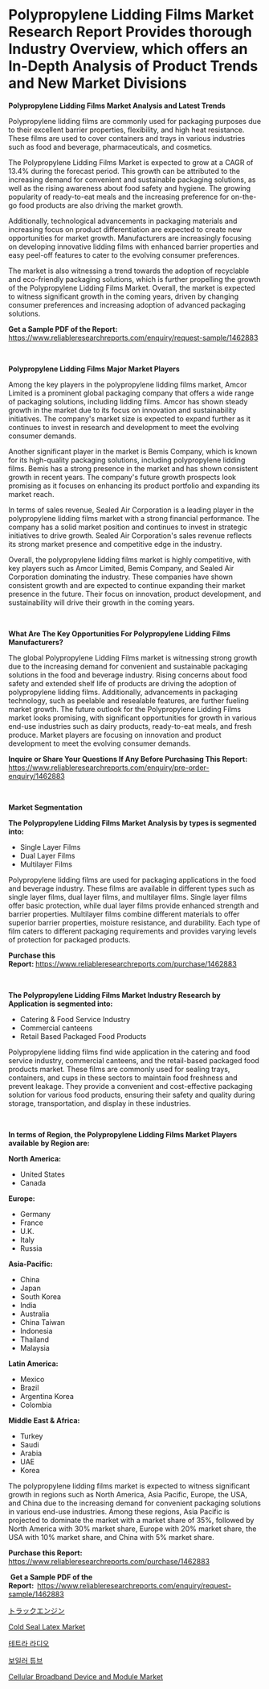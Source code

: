 <p><h1>Polypropylene Lidding Films Market Research Report Provides thorough Industry Overview, which offers an In-Depth Analysis of Product Trends and New Market Divisions</h1></p><p><strong>Polypropylene Lidding Films Market Analysis and Latest Trends</strong></p>
<p><p>Polypropylene lidding films are commonly used for packaging purposes due to their excellent barrier properties, flexibility, and high heat resistance. These films are used to cover containers and trays in various industries such as food and beverage, pharmaceuticals, and cosmetics.</p><p>The Polypropylene Lidding Films Market is expected to grow at a CAGR of 13.4% during the forecast period. This growth can be attributed to the increasing demand for convenient and sustainable packaging solutions, as well as the rising awareness about food safety and hygiene. The growing popularity of ready-to-eat meals and the increasing preference for on-the-go food products are also driving the market growth.</p><p>Additionally, technological advancements in packaging materials and increasing focus on product differentiation are expected to create new opportunities for market growth. Manufacturers are increasingly focusing on developing innovative lidding films with enhanced barrier properties and easy peel-off features to cater to the evolving consumer preferences.</p><p>The market is also witnessing a trend towards the adoption of recyclable and eco-friendly packaging solutions, which is further propelling the growth of the Polypropylene Lidding Films Market. Overall, the market is expected to witness significant growth in the coming years, driven by changing consumer preferences and increasing adoption of advanced packaging solutions.</p></p>
<p><strong>Get a Sample PDF of the Report:&nbsp;</strong> <a href="https://www.reliableresearchreports.com/enquiry/request-sample/1462883">https://www.reliableresearchreports.com/enquiry/request-sample/1462883</a></p>
<p>&nbsp;</p>
<p><strong>Polypropylene Lidding Films Major Market Players</strong></p>
<p><p>Among the key players in the polypropylene lidding films market, Amcor Limited is a prominent global packaging company that offers a wide range of packaging solutions, including lidding films. Amcor has shown steady growth in the market due to its focus on innovation and sustainability initiatives. The company's market size is expected to expand further as it continues to invest in research and development to meet the evolving consumer demands.</p><p>Another significant player in the market is Bemis Company, which is known for its high-quality packaging solutions, including polypropylene lidding films. Bemis has a strong presence in the market and has shown consistent growth in recent years. The company's future growth prospects look promising as it focuses on enhancing its product portfolio and expanding its market reach.</p><p>In terms of sales revenue, Sealed Air Corporation is a leading player in the polypropylene lidding films market with a strong financial performance. The company has a solid market position and continues to invest in strategic initiatives to drive growth. Sealed Air Corporation's sales revenue reflects its strong market presence and competitive edge in the industry.</p><p>Overall, the polypropylene lidding films market is highly competitive, with key players such as Amcor Limited, Bemis Company, and Sealed Air Corporation dominating the industry. These companies have shown consistent growth and are expected to continue expanding their market presence in the future. Their focus on innovation, product development, and sustainability will drive their growth in the coming years.</p></p>
<p>&nbsp;</p>
<p><strong>What Are The Key Opportunities For Polypropylene Lidding Films Manufacturers?</strong></p>
<p><p>The global Polypropylene Lidding Films market is witnessing strong growth due to the increasing demand for convenient and sustainable packaging solutions in the food and beverage industry. Rising concerns about food safety and extended shelf life of products are driving the adoption of polypropylene lidding films. Additionally, advancements in packaging technology, such as peelable and resealable features, are further fueling market growth. The future outlook for the Polypropylene Lidding Films market looks promising, with significant opportunities for growth in various end-use industries such as dairy products, ready-to-eat meals, and fresh produce. Market players are focusing on innovation and product development to meet the evolving consumer demands.</p></p>
<p><strong>Inquire or Share Your Questions If Any Before Purchasing This Report:</strong> <a href="https://www.reliableresearchreports.com/enquiry/pre-order-enquiry/1462883">https://www.reliableresearchreports.com/enquiry/pre-order-enquiry/1462883</a></p>
<p>&nbsp;</p>
<p><strong>Market Segmentation</strong></p>
<p><strong>The Polypropylene Lidding Films Market Analysis by types is segmented into:</strong></p>
<p><ul><li>Single Layer Films</li><li>Dual Layer Films</li><li>Multilayer Films</li></ul></p>
<p><p>Polypropylene lidding films are used for packaging applications in the food and beverage industry. These films are available in different types such as single layer films, dual layer films, and multilayer films. Single layer films offer basic protection, while dual layer films provide enhanced strength and barrier properties. Multilayer films combine different materials to offer superior barrier properties, moisture resistance, and durability. Each type of film caters to different packaging requirements and provides varying levels of protection for packaged products.</p></p>
<p><strong>Purchase this Report:&nbsp;</strong><a href="https://www.reliableresearchreports.com/purchase/1462883">https://www.reliableresearchreports.com/purchase/1462883</a></p>
<p>&nbsp;</p>
<p><strong>The Polypropylene Lidding Films Market Industry Research by Application is segmented into:</strong></p>
<p><ul><li>Catering & Food Service Industry</li><li>Commercial canteens</li><li>Retail Based Packaged Food Products</li></ul></p>
<p><p>Polypropylene lidding films find wide application in the catering and food service industry, commercial canteens, and the retail-based packaged food products market. These films are commonly used for sealing trays, containers, and cups in these sectors to maintain food freshness and prevent leakage. They provide a convenient and cost-effective packaging solution for various food products, ensuring their safety and quality during storage, transportation, and display in these industries.</p></p>
<p>&nbsp;</p>
<p><strong>In terms of Region, the Polypropylene Lidding Films Market Players available by Region are:</strong></p>
<p>
    <p> <strong> North America: </strong>
        <ul>
            <li>United States</li>
            <li>Canada</li>
        </ul>
        </p> 
    <p> <strong> Europe: </strong>
        <ul>
            <li>Germany</li>
            <li>France</li>
            <li>U.K.</li>
            <li>Italy</li>
            <li>Russia</li>
        </ul>
        </p> 
    <p> <strong> Asia-Pacific: </strong>
        <ul>
            <li>China</li>
            <li>Japan</li>
            <li>South Korea</li>
            <li>India</li>
            <li>Australia</li>
            <li>China Taiwan</li>
            <li>Indonesia</li>
            <li>Thailand</li>
            <li>Malaysia</li>
        </ul>
        </p> 
    <p> <strong> Latin America: </strong>
        <ul>
            <li>Mexico</li>
            <li>Brazil</li>
            <li>Argentina Korea</li>
            <li>Colombia</li>
        </ul>
        </p> 
    <p> <strong> Middle East & Africa: </strong>
        <ul>
            <li>Turkey</li>
            <li>Saudi</li>
            <li>Arabia</li>
            <li>UAE</li>
            <li>Korea</li>
        </ul>
    </p>
    </p>
<p><p>The polypropylene lidding films market is expected to witness significant growth in regions such as North America, Asia Pacific, Europe, the USA, and China due to the increasing demand for convenient packaging solutions in various end-use industries. Among these regions, Asia Pacific is projected to dominate the market with a market share of 35%, followed by North America with 30% market share, Europe with 20% market share, the USA with 10% market share, and China with 5% market share.</p></p>
<p><strong>Purchase this Report: </strong><a href="https://www.reliableresearchreports.com/purchase/1462883">https://www.reliableresearchreports.com/purchase/1462883</a></p>
<p>&nbsp;<strong>Get a Sample PDF of the Report:&nbsp;&nbsp;</strong><a href="https://www.reliableresearchreports.com/enquiry/request-sample/1462883">https://www.reliableresearchreports.com/enquiry/request-sample/1462883</a></p>
<p><strong></strong></p>
<p><p><a href="https://github.com/xemfu2379520/Market-Research-Report-List-1/blob/main/10343261034.md">トラックエンジン</a></p><p><a href="https://github.com/Airanohannonzb68e5pb53oc1/Market-Research-Report-List-1/blob/main/cold-seal-latex-market.md">Cold Seal Latex Market</a></p><p><a href="https://github.com/khytkeqagplkzqvh/Market-Research-Report-List-1/blob/main/5878896727.md">테트라 라디오</a></p><p><a href="https://github.com/bvubpqd5241630/Market-Research-Report-List-1/blob/main/9999148726.md">보일러 튜브</a></p><p><a href="https://issuu.com/reportprime-2/docs/cellular-broadband-device-and-module-market-size-2">Cellular Broadband Device and Module Market</a></p></p>